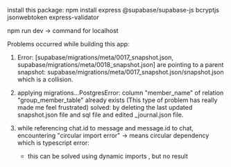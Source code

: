 <!-- npm is for installing and managing dependencies, while npx is for executing packages
npx allows running a package's command-line interface (CLI) tool without installing it globally or locally
npx will automatically install the package if it hasn't been installed already
npm is used for managing dependencies in a project, while npx is used for executing command-line tools that are part of a package -->


install this package:
npm install express @supabase/supabase-js bcryptjs jsonwebtoken express-validator

npm run dev -> command for localhost



Problems occurred while building this app:
1. Error: [supabase/migrations/meta/0017_snapshot.json, supabase/migrations/meta/0018_snapshot.json] are pointing to a parent snapshot: supabase/migrations/meta/0017_snapshot.json/snapshot.json which is a collision.

2. applying migrations...PostgresError: column "member_name" of relation "group_member_table" already exists  (This type of problem has really made me feel frustrated) 
   solved: by deleting the last updated snapshot.json file and sql file and edited _journal.json file.

3. while referencing chat.id to message and message.id to chat, encountering "circular import error" -> means circular dependency which is typescript error:
   - this can be solved using dynamic imports , but no result